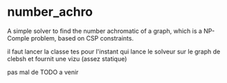 # number_achro
A simple solver to find the number achromatic of a graph, which is a NP-Comple problem, based on CSP constraints.

il faut lancer la classe tes pour l'instant
qui lance le solveur sur le graph de clebsh et fournit une vizu (assez statique)

pas mal de TODO a venir